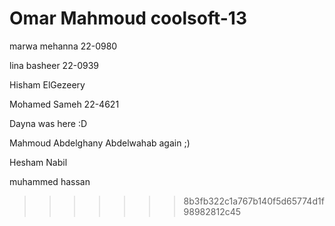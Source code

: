 Omar Mahmoud
coolsoft-13
===========
marwa mehanna 22-0980



lina basheer 22-0939

Hisham ElGezeery

Mohamed Sameh 22-4621

Dayna was here :D 

Mahmoud Abdelghany Abdelwahab again ;)

Hesham Nabil


muhammed hassan
>>>>>>> 8b3fb322c1a767b140f5d65774d1f98982812c45

